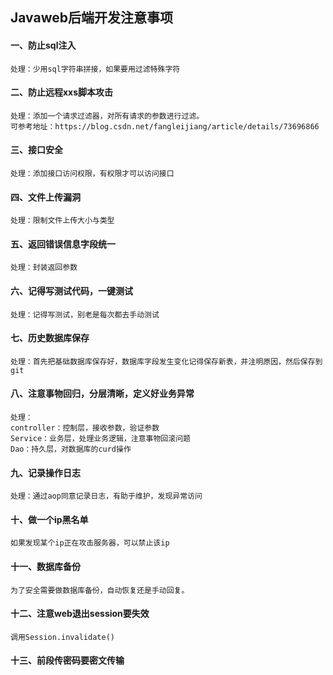 ## Javaweb后端开发注意事项
#### 一、防止sql注入
    处理：少用sql字符串拼接，如果要用过滤特殊字符

#### 二、防止远程xxs脚本攻击
    处理：添加一个请求过滤器，对所有请求的参数进行过滤。
    可参考地址：https://blog.csdn.net/fangleijiang/article/details/73696866

#### 三、接口安全
    处理：添加接口访问权限，有权限才可以访问接口

#### 四、文件上传漏洞
    处理：限制文件上传大小与类型

#### 五、返回错误信息字段统一
    处理：封装返回参数

#### 六、记得写测试代码，一键测试
    处理：记得写测试，别老是每次都去手动测试

#### 七、历史数据库保存
    处理：首先把基础数据库保存好，数据库字段发生变化记得保存新表，并注明原因，然后保存到git

#### 八、注意事物回归，分层清晰，定义好业务异常
    处理：
    controller：控制层，接收参数，验证参数
    Service：业务层，处理业务逻辑，注意事物回滚问题
    Dao：持久层，对数据库的curd操作

#### 九、记录操作日志
    处理：通过aop同意记录日志，有助于维护，发现异常访问

#### 十、做一个ip黑名单
    如果发现某个ip正在攻击服务器，可以禁止该ip

#### 十一、数据库备份
    为了安全需要做数据库备份，自动恢复还是手动回复。

#### 十二、注意web退出session要失效
    调用Session.invalidate()

#### 十三、前段传密码要密文传输



